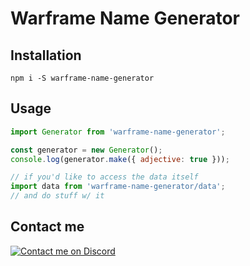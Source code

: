 # Warframe Name Generator


## Installation
```
npm i -S warframe-name-generator
```

## Usage

```js
import Generator from 'warframe-name-generator';

const generator = new Generator();
console.log(generator.make({ adjective: true }));

// if you'd like to access the data itself
import data from 'warframe-name-generator/data';
// and do stuff w/ it
```

## Contact me

[![Contact me on Discord](https://img.shields.io/badge/discord-Tobiah%230001-7289DA.svg)](https://discord.gg/jGZxH9f "Contact me on Discord: Tobiah#0001")
